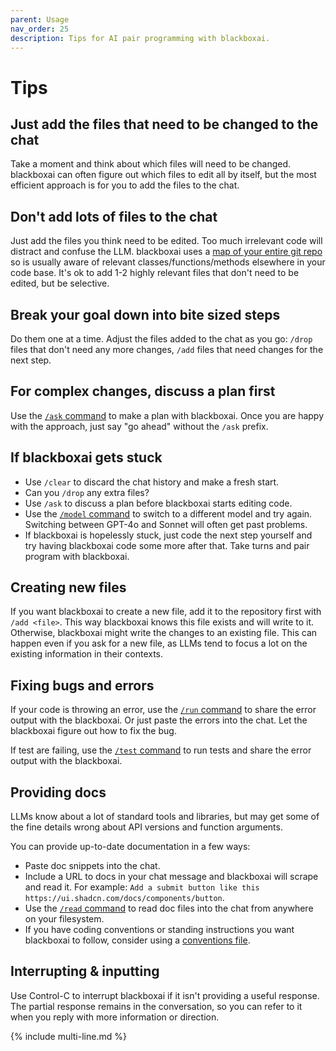 ```yaml
---
parent: Usage
nav_order: 25
description: Tips for AI pair programming with blackboxai.
---
```


# Tips

## Just add the files that need to be changed to the chat

Take a moment and think about which files will need to be changed.
blackboxai can often figure out which files to edit all by itself, but the most efficient approach is for you to add the files to the chat.

## Don't add lots of files to the chat

Just add the files you think need to be edited.
Too much irrelevant code will distract and confuse the LLM.
blackboxai uses a [map of your entire git repo](https://blackbox.ai/docs/repomap.html)
so is usually aware of relevant classes/functions/methods elsewhere in your code base.
It's ok to add 1-2 highly relevant files that don't need to be edited,
but be selective.

## Break your goal down into bite sized steps

Do them one at a time. 
Adjust the files added to the chat as you go: `/drop` files that don't need any more changes, `/add` files that need changes for the next step.

## For complex changes, discuss a plan first

Use the [`/ask` command](modes.html) to make a plan with blackboxai.
Once you are happy with the approach, just say "go ahead" without the `/ask` prefix.

## If blackboxai gets stuck

- Use `/clear` to discard the chat history and make a fresh start.
- Can you `/drop` any extra files?
- Use `/ask` to discuss a plan before blackboxai starts editing code.
- Use the [`/model` command](commands.html) to switch to a different model and try again. Switching between GPT-4o and Sonnet will often get past problems.
- If blackboxai is hopelessly stuck,
just code the next step yourself and try having blackboxai code some more after that.
Take turns and pair program with blackboxai.

## Creating new files

If you want blackboxai to create a new file, add it to the repository first with `/add <file>`.
This way blackboxai knows this file exists and will write to it. 
Otherwise, blackboxai might write the changes to an existing file.
This can happen even if you ask for a new file, as LLMs tend to focus a lot
on the existing information in their contexts.

## Fixing bugs and errors

If your code is throwing an error, 
use the [`/run` command](commands.html)
to share the error output with the blackboxai.
Or just paste the errors into the chat. Let the blackboxai figure out how to fix the bug.

If test are failing, use the [`/test` command](lint-test.html)
to run tests and
share the error output with the blackboxai.

## Providing docs

LLMs know about a lot of standard tools and libraries, but may get some of the fine details wrong about API versions and function arguments.

You can provide up-to-date documentation in a few ways:

- Paste doc snippets into the chat.
- Include a URL to docs in your chat message
and blackboxai will scrape and read it. For example: `Add a submit button like this https://ui.shadcn.com/docs/components/button`. 
- Use the [`/read` command](commands.html) to read doc files into the chat from anywhere on your filesystem.
- If you have coding conventions or standing instructions you want blackboxai to follow, consider using a [conventions file](conventions.html).

## Interrupting & inputting

Use Control-C to interrupt blackboxai if it isn't providing a useful response. The partial response remains in the conversation, so you can refer to it when you reply with more information or direction.

{% include multi-line.md %}

